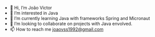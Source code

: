 - 👋 Hi, I’m João Victor
- 👀 I’m interested in Java
- 🌱 I’m currently learning Java with frameworks Spring and Micronaut
- 💞️ I’m looking to collaborate on projects with Java envolved.
- 📫 How to reach me joaovss1992@gmail.com

<!---
jvictorss/jvictorss is a ✨ special ✨ repository because its `README.md` (this file) appears on your GitHub profile.
You can click the Preview link to take a look at your changes.
--->
